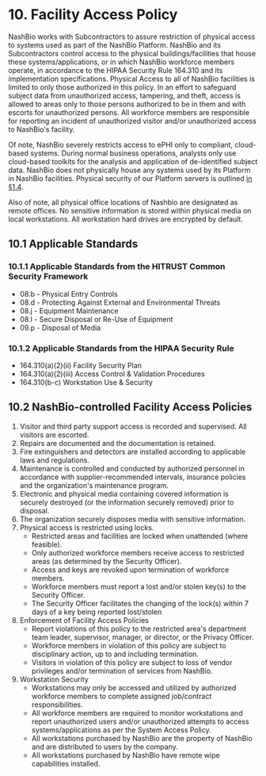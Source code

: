 # 10. Facility Access Policy

NashBio works with Subcontractors to assure restriction of physical access to systems used as part of the NashBio Platform. NashBio and its Subcontractors control access to the physical buildings/facilities that house these systems/applications, or in which NashBio workforce members operate, in accordance to the HIPAA Security Rule 164.310 and its implementation specifications. Physical Access to all of NashBio facilities is limited to only those authorized in this policy. In an effort to safeguard subject data from unauthorized access, tampering, and theft, access is allowed to areas only to those persons authorized to be in them and with escorts for unauthorized persons. All workforce members are responsible for reporting an incident of unauthorized visitor and/or unauthorized access to NashBio's facility.

Of note, NashBio severely restricts access to ePHI only to compliant, cloud-based systems.  During normal business operations, analysts only use cloud-based toolkits for the analysis and application of de-identified subject data. NashBio does not physically house any systems used by its Platform in NashBio facilities. Physical security of our Platform servers is outlined [in §1.4](#1.4-nashbio-organizational-concepts).

Also of note, all physical office locations of Nashbio are designated as remote offices.  No sensitive information is stored within physical media on local workstations.  All workstation hard drives are encrypted by default.

## 10.1 Applicable Standards

### 10.1.1 Applicable Standards from the HITRUST Common Security Framework

* 08.b - Physical Entry Controls
* 08.d - Protecting Against External and Environmental Threats
* 08.j - Equipment Maintenance
* 08.l - Secure Disposal or Re-Use of Equipment
* 09.p - Disposal of Media

### 10.1.2 Applicable Standards from the HIPAA Security Rule

* 164.310(a)(2)(ii) Facility Security Plan
* 164.310(a)(2)(iii) Access Control & Validation Procedures
* 164.310(b-c) Workstation Use & Security

## 10.2 NashBio-controlled Facility Access Policies

1. Visitor and third party support access is recorded and supervised. All visitors are escorted.
2. Repairs are documented and the documentation is retained.
3. Fire extinguishers and detectors are installed according to applicable laws and regulations.
4. Maintenance is controlled and conducted by authorized personnel in accordance with supplier-recommended intervals, insurance policies and the organization's maintenance program.
5. Electronic and physical media containing covered information is securely destroyed (or the information securely removed) prior to disposal.
6. The organization securely disposes media with sensitive information.
7. Physical access is restricted using locks.
   * Restricted areas and facilities are locked when unattended (where feasible).
   * Only authorized workforce members receive access to restricted areas (as determined by the Security Officer).
   * Access and keys are revoked upon termination of workforce members.
   * Workforce members must report a lost and/or stolen key(s) to the Security Officer.
   * The Security Officer facilitates the changing of the lock(s) within 7 days of a key being reported lost/stolen
8. Enforcement of Facility Access Policies
   * Report violations of this policy to the restricted area's department team leader, supervisor, manager, or director, or the Privacy Officer.
   * Workforce members in violation of this policy are subject to disciplinary action, up to and including termination.
   * Visitors in violation of this policy are subject to loss of vendor privileges and/or termination of services from NashBio.
9. Workstation Security
   * Workstations may only be accessed and utilized by authorized workforce members to complete assigned job/contract responsibilities.
   * All workforce members are required to monitor workstations and report unauthorized users and/or unauthorized attempts to access systems/applications as per the System Access Policy.
   * All workstations purchased by NashBio are the property of NashBio and are distributed to users by the company.
   * All workstations purchased by NashBio have remote wipe capabilities installed.
